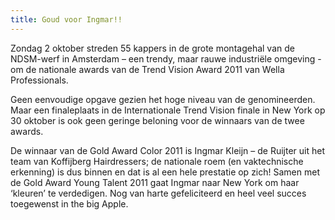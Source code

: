 ```yaml
---
title: Goud voor Ingmar!!
---
```

Zondag 2 oktober streden 55 kappers in de grote montagehal van de NDSM-werf in Amsterdam – een trendy, maar rauwe industriële omgeving - om de nationale awards van de Trend Vision Award 2011 van Wella Professionals.

Geen eenvoudige opgave gezien het hoge niveau van de genomineerden. Maar een finaleplaats in de Internationale Trend Vision finale in New York op 30 oktober is ook geen geringe beloning voor de winnaars van de twee awards.

De winnaar van de Gold Award Color 2011 is Ingmar Kleijn – de Ruijter uit het team van Koffijberg Hairdressers; de nationale roem (en vaktechnische erkenning) is dus binnen en dat is al een hele prestatie op zich! Samen met de Gold Award Young Talent 2011 gaat Ingmar naar New York om haar ‘kleuren’ te verdedigen. Nog van harte gefeliciteerd en heel veel succes toegewenst in the big Apple.